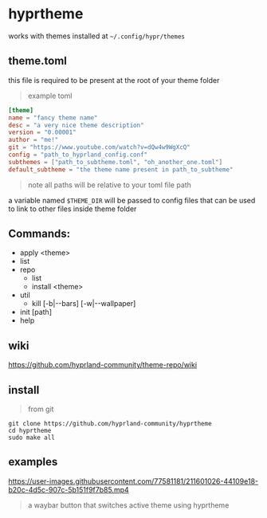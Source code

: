 # hyprtheme

works with themes installed at `~/.config/hypr/themes`

## theme.toml
this file is required to be present at the root of your theme folder

> example toml
```toml
[theme]
name = "fancy theme name"
desc = "a very nice theme description"
version = "0.00001"
author = "me!"
git = "https://www.youtube.com/watch?v=dQw4w9WgXcQ"
config = "path_to_hyprland_config.conf"
subthemes = ["path_to_subtheme.toml", "oh_another_one.toml"]
default_subtheme = "the theme name present in path_to_subtheme"
```
> note all paths will be relative to your toml file path

a variable named `$THEME_DIR` will be passed to config files that can be used to link to other files inside theme folder

## Commands:
  + apply \<theme\>
  + list   
  + repo
    + list
    + install  \<theme\>
  + util
    + kill \[-b|--bars\] \[-w|--wallpaper\]
  + init \[path\]
  + help

## wiki
https://github.com/hyprland-community/theme-repo/wiki

## install

> from git
```
git clone https://github.com/hyprland-community/hyprtheme
cd hyprtheme
sudo make all
```

## examples

https://user-images.githubusercontent.com/77581181/211601026-44109e18-b20c-4d5c-907c-5b151f9f7b85.mp4

> a waybar button that switches active theme using hyprtheme

